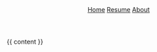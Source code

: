 <!DOCTYPE html>
<html lang="en-US">
<head>
    <title>{{ page.title }}</title>
    <link rel="icon" type="image/x-icon" href="favicon.ico">
    <link rel="stylesheet" href="default.css">
</head>
<body>
    <header>
        <nav>
            <a {% if page.name == "index.md" %} class="currentpage" {% endif %} href="index.html">Home</a>
            <a {% if page.name == "resume.md" %} class="currentpage" {% endif %} href="resume.html">Resume</a>
            <!-- <a {% if page.name == "writing.md" %} class="currentpage" {% endif %} href="writing.html">Writing</a> -->
            <a {% if page.name == "about.md" %} class="currentpage" {% endif %} href="about.html">About</a>
        </nav>
    </header>
    <main>
    {{ content }}
    </main>
</body>
</html>
